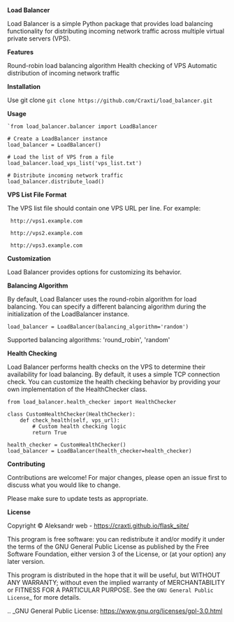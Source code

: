 **Load Balancer**

Load Balancer is a simple Python package that provides load balancing functionality for distributing incoming network traffic across multiple virtual private servers (VPS).

**Features**

Round-robin load balancing algorithm
Health checking of VPS
Automatic distribution of incoming network traffic


**Installation**

Use git clone
    `git clone https://github.com/Craxti/load_balancer.git`

**Usage**

    `from load_balancer.balancer import LoadBalancer

    # Create a LoadBalancer instance
    load_balancer = LoadBalancer()
    
    # Load the list of VPS from a file
    load_balancer.load_vps_list('vps_list.txt')
    
    # Distribute incoming network traffic
    load_balancer.distribute_load()

**VPS List File Format**

The VPS list file should contain one VPS URL per line. For example:
    
     http://vps1.example.com

     http://vps2.example.com

     http://vps3.example.com

**Customization**

Load Balancer provides options for customizing its behavior.


**Balancing Algorithm**

By default, Load Balancer uses the round-robin algorithm for load balancing. You can specify a different balancing algorithm during the initialization of the LoadBalancer instance.

    load_balancer = LoadBalancer(balancing_algorithm='random')
Supported balancing algorithms: 'round_robin', 'random'

**Health Checking**

Load Balancer performs health checks on the VPS to determine their availability for load balancing. By default, it uses a simple TCP connection check. You can customize the health checking behavior by providing your own implementation of the HealthChecker class.

    from load_balancer.health_checker import HealthChecker

    class CustomHealthChecker(HealthChecker):
        def check_health(self, vps_url):
            # Custom health checking logic
            return True
    
    health_checker = CustomHealthChecker()
    load_balancer = LoadBalancer(health_checker=health_checker)

**Contributing**

Contributions are welcome! For major changes, please open an issue first to discuss what you would like to change.

Please make sure to update tests as appropriate.


**License**

Copyright © Aleksandr
web - https://craxti.github.io/flask_site/

This program is free software: you can redistribute it and/or modify it under
the terms of the GNU General Public License as published by the Free Software
Foundation, either version 3 of the License, or (at your option) any later
version.

This program is distributed in the hope that it will be useful, but WITHOUT ANY
WARRANTY; without even the implied warranty of MERCHANTABILITY or FITNESS FOR A
PARTICULAR PURPOSE. See the `GNU General Public License`_ for more details.


.. _GNU General Public License: https://www.gnu.org/licenses/gpl-3.0.html